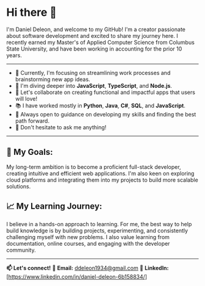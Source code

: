# Hi there 👋

I'm Daniel Deleon, and welcome to my GitHub! I'm a creator passionate about software development and excited to share my journey here. I recently earned my Master's of Applied Computer Science from Columbus State University, and have been working in accounting for the prior 10 years.

---

* 🔭 Currently, I'm focusing on streamlining work processes and brainstorming new app ideas.
* 🌱 I'm diving deeper into **JavaScript**, **TypeScript**, and **Node.js**.
* 👯 Let's collaborate on creating functional and impactful apps that users will love!
* 📚 I have worked mostly in **Python**, **Java**, **C#**, **SQL**, and **JavaScript**.
* 🤔 Always open to guidance on developing my skills and finding the best path forward.
* 💬 Don't hesitate to ask me anything!

---

## 🎯 My Goals:
My long-term ambition is to become a proficient full-stack developer, creating intuitive and efficient web applications. I'm also keen on exploring cloud platforms and integrating them into my projects to build more scalable solutions.

## 📈 My Learning Journey:
I believe in a hands-on approach to learning. For me, the best way to help build knowledge is by building projects, experimenting, and consistently challenging myself with new problems. I also value learning from documentation, online courses, and engaging with the developer community.

---

**📫 Let's connect!**
📧 **Email:** [ddeleon1934@gmail.com](mailto:ddeleon1934@gmail.com)
🔗 **LinkedIn:** [https://www.linkedin.com/in/daniel-deleon-6b158834/]
